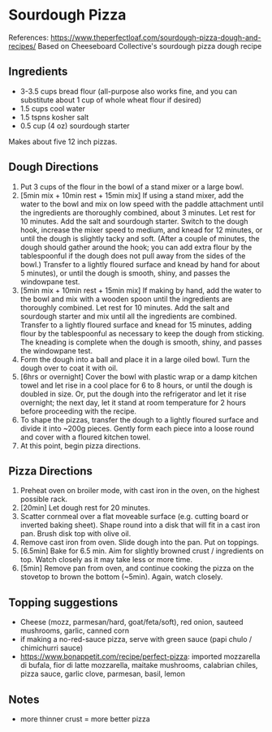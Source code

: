 # Sourdough Pizza
References: https://www.theperfectloaf.com/sourdough-pizza-dough-and-recipes/
Based on Cheeseboard Collective's sourdough pizza dough recipe

## Ingredients
- 3-3.5 cups bread flour (all-purpose also works fine, and you can substitute about 1 cup of whole wheat flour if desired)
- 1.5 cups cool water
- 1.5 tspns kosher salt
- 0.5 cup (4 oz) sourdough starter

Makes about five 12 inch pizzas.

## Dough Directions
1. Put 3 cups of the flour in the bowl of a stand mixer or a large bowl.
1. [5min mix + 10min rest + 15min mix] If using a stand mixer, add the water to the bowl and mix on low speed with the paddle attachment until the ingredients are thoroughly combined, about 3 minutes. Let rest for 10 minutes. Add the salt and sourdough starter. Switch to the dough hook, increase the mixer speed to medium, and knead for 12 minutes, or until the dough is slightly tacky and soft. (After a couple of minutes, the dough should gather around the hook; you can add extra flour by the tablespoonful if the dough does not pull away from the sides of the bowl.) Transfer to a lightly floured surface and knead by hand for about 5 minutes), or until the dough is smooth, shiny, and passes the windowpane test.
1. [5min mix + 10min rest + 15min mix] If making by hand, add the water to the bowl and mix with a wooden spoon until the ingredients are thoroughly combined. Let rest for 10 minutes. Add the salt and sourdough starter and mix until all the ingredients are combined. Transfer to a lightly floured surface and knead for 15 minutes, adding flour by the tablespoonful as necessary to keep the dough from sticking. The kneading is complete when the dough is smooth, shiny, and passes the windowpane test.
1. Form the dough into a ball and place it in a large oiled bowl. Turn the dough over to coat it with oil.
1. [6hrs or overnight] Cover the bowl with plastic wrap or a damp kitchen towel and let rise in a cool place for 6 to 8 hours, or until the dough is doubled in size. Or, put the dough into the refrigerator and let it rise overnight; the next day, let it stand at room temperature for 2 hours before proceeding with the recipe.
1. To shape the pizzas, transfer the dough to a lightly floured surface and divide it into ~200g pieces. Gently form each piece into a loose round and cover with a floured kitchen towel.
1. At this point, begin pizza directions.

## Pizza Directions
1. Preheat oven on broiler mode, with cast iron in the oven, on the highest possible rack.
1. [20min] Let dough rest for 20 minutes.
1. Scatter cornmeal over a flat moveable surface (e.g. cutting board or inverted baking sheet). Shape round into a disk that will fit in a cast iron pan. Brush disk top with olive oil.
1. Remove cast iron from oven. Slide dough into the pan. Put on toppings.
1. [6.5min] Bake for 6.5 min. Aim for slightly browned crust / ingredients on top. Watch closely as it may take less or more time.
1. [5min] Remove pan from oven, and continue cooking the pizza on the stovetop to brown the bottom (~5min). Again, watch closely.

## Topping suggestions
- Cheese (mozz, parmesan/hard, goat/feta/soft), red onion, sauteed mushrooms, garlic, canned corn
- if making a no-red-sauce pizza, serve with green sauce (papi chulo / chimichurri sauce)
- https://www.bonappetit.com/recipe/perfect-pizza: imported mozzarella di bufala, fior di latte mozzarella, maitake mushrooms, calabrian chiles, pizza sauce, garlic clove, parmesan, basil, lemon

## Notes
- more thinner crust = more better pizza
